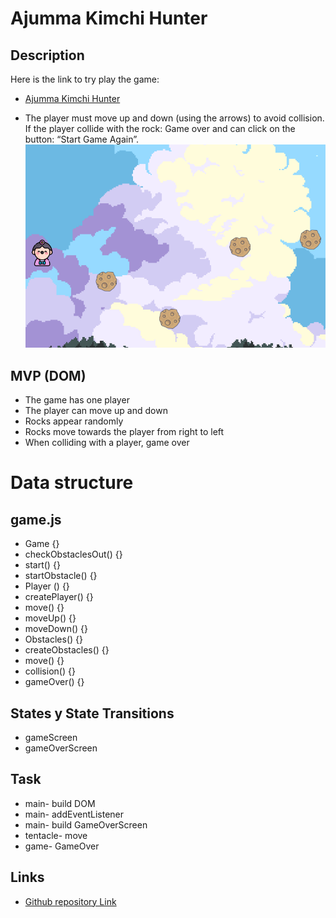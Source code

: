# Ajumma Kimchi Hunter
## Description
Here is the link to try play the game: 
- [Ajumma Kimchi Hunter](https://iryna1791.github.io/ajumma-kimchi-hunter/)

- The player must move up and down (using the arrows) to avoid collision. If the player collide with the rock: Game over and can click on the button: “Start Game Again”.
![Getting Started](./images/image.png)
 
## MVP (DOM)
- The game has one player
- The player can move up and down
- Rocks appear randomly
- Rocks move towards the player from right to left
- When colliding with a player, game over

# Data structure

## game.js

- Game  {}
- checkObstaclesOut() {}
- start() {}
- startObstacle() {}
- Player () {}
- createPlayer() {}
- move() {}
- moveUp() {}
- moveDown() {} 
- Obstacles() {}
- createObstacles() {}
- move() {}
- collision() {}
- gameOver() {}

## States y State Transitions

- gameScreen
- gameOverScreen

## Task

- main- build DOM
- main- addEventListener
- main- build GameOverScreen
- tentacle- move
- game- GameOver

## Links

- [Github repository Link](https://github.com/Iryna1791/ajumma-kimchi-hunter)
